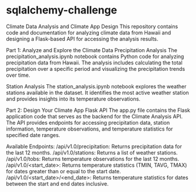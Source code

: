 # sqlalchemy-challenge
Climate Data Analysis and Climate App Design
This repository contains code and documentation for analyzing climate data from Hawaii and designing a Flask-based API for accessing the analysis results.

Part 1: Analyze and Explore the Climate Data
Precipitation Analysis
The precipitation_analysis.ipynb notebook contains Python code for analyzing precipitation data from Hawaii. The analysis includes calculating the total precipitation over a specific period and visualizing the precipitation trends over time.

Station Analysis
The station_analysis.ipynb notebook explores the weather stations available in the dataset. It identifies the most active weather station and provides insights into its temperature observations.

Part 2: Design Your Climate App
Flask API
The app.py file contains the Flask application code that serves as the backend for the Climate Analysis API. The API provides endpoints for accessing precipitation data, station information, temperature observations, and temperature statistics for specified date ranges.

Available Endpoints:
/api/v1.0/precipitation: Returns precipitation data for the last 12 months.
/api/v1.0/stations: Returns a list of weather stations.
/api/v1.0/tobs: Returns temperature observations for the last 12 months.
/api/v1.0/<start_date>: Returns temperature statistics (TMIN, TAVG, TMAX) for dates greater than or equal to the start date.
/api/v1.0/<start_date>/<end_date>: Returns temperature statistics for dates between the start and end dates inclusive.